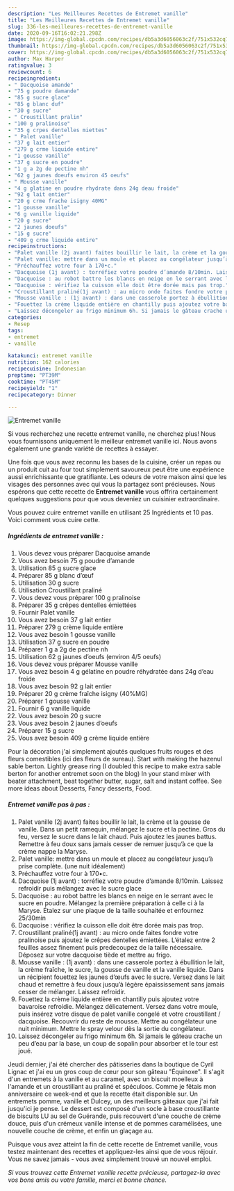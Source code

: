 ```yaml
---
description: "Les Meilleures Recettes de Entremet vanille"
title: "Les Meilleures Recettes de Entremet vanille"
slug: 336-les-meilleures-recettes-de-entremet-vanille
date: 2020-09-16T16:02:21.298Z
image: https://img-global.cpcdn.com/recipes/db5a3d6056063c2f/751x532cq70/entremet-vanille-photo-principale-de-la-recette.jpg
thumbnail: https://img-global.cpcdn.com/recipes/db5a3d6056063c2f/751x532cq70/entremet-vanille-photo-principale-de-la-recette.jpg
cover: https://img-global.cpcdn.com/recipes/db5a3d6056063c2f/751x532cq70/entremet-vanille-photo-principale-de-la-recette.jpg
author: Max Harper
ratingvalue: 3
reviewcount: 6
recipeingredient:
- " Dacquoise amande"
- "75 g poudre damande"
- "85 g sucre glace"
- "85 g blanc duf"
- "30 g sucre"
- " Croustillant pralin"
- "100 g pralinoise"
- "35 g crpes dentelles miettes"
- " Palet vanille"
- "37 g lait entier"
- "279 g crme liquide entire"
- "1 gousse vanille"
- "37 g sucre en poudre"
- "1 g a 2g de pectine nh"
- "62 g jaunes doeufs environ 45 oeufs"
- " Mousse vanille"
- "4 g glatine en poudre rhydrate dans 24g deau froide"
- "92 g lait entier"
- "20 g crme frache isigny 40MG"
- "1 gousse vanille"
- "6 g vanille liquide"
- "20 g sucre"
- "2 jaunes doeufs"
- "15 g sucre"
- "409 g crme liquide entire"
recipeinstructions:
- "Palet vanille (2j avant) faites bouillir le lait, la crème et la gousse de vanille. Dans un petit ramequin, mélangez le sucre et la pectine. Gros du feu, versez le sucre dans le lait chaud. Puis ajoutez les jaunes battus. Remettre à feu doux sans jamais cesser de remuer jusqu’à ce que la crème nappe la Maryse."
- "Palet vanille: mettre dans un moule et placez au congélateur jusqu’à prise complète. (une nuit idéalement)"
- "Préchauffez votre four à 170•c."
- "Dacquoise (1j avant) : torréfiez votre poudre d’amande 8/10min. Laissez refroidir puis mélangez avec le sucre glace"
- "Dacquoise : au robot battre les blancs en neige en le serrant avec le sucre en poudre. Mélangez la première préparation à celle ci à la Maryse. Étalez sur une plaque de la taille souhaitée et enfournez 25/30min"
- "Dacquoise : vérifiez la cuisson elle doit être dorée mais pas trop."
- "Croustillant praliné(1j avant) : au micro onde faites fondre votre pralinoise puis ajoutez le crêpes dentelles émiettées. L’étalez entre 2 feuilles assez finement puis predecoupez de la taille nécessaire. Déposez sur votre dacquoise tiède et mettre au frigo."
- "Mousse vanille : (1j avant) : dans une casserole portez à ébullition le lait, la crème fraîche, le sucre, la gousse de vanille et la vanille liquide. Dans un récipient fouettez les jaunes d’œufs avec le sucre. Versez dans le lait chaud et remettre à feu doux jusqu’à légère épaississement sans jamais cesser de mélanger. Laissez refroidir."
- "Fouettez la crème liquide entière en chantilly puis ajoutez votre bavaroise refroidie. Mélangez délicatement. Versez dans votre moule, puis insérez votre disque de palet vanille congelé et votre croustillant / dacquoise. Recouvrir du reste de mousse. Mettre au congélateur une nuit minimum. Mettre le spray velour dès la sortie du congélateur."
- "Laissez décongeler au frigo minimum 6h. Si jamais le gâteau crache un peu d’eau par la base, un coup de sopalin pour absorber et le tour est joué."
categories:
- Resep
tags:
- entremet
- vanille

katakunci: entremet vanille 
nutrition: 162 calories
recipecuisine: Indonesian
preptime: "PT39M"
cooktime: "PT45M"
recipeyield: "1"
recipecategory: Dinner

---
```



![Entremet vanille](https://img-global.cpcdn.com/recipes/db5a3d6056063c2f/751x532cq70/entremet-vanille-photo-principale-de-la-recette.jpg)

Si vous recherchez une recette entremet vanille, ne cherchez plus! Nous vous fournissons uniquement le meilleur entremet vanille ici. Nous avons également une grande variété de recettes à essayer.

Une fois que vous avez reconnu les bases de la cuisine, créer un repas ou un produit cuit au four tout simplement savoureux peut être une expérience aussi enrichissante que gratifiante. Les odeurs de votre maison ainsi que les visages des personnes avec qui vous la partagez sont précieuses. Nous espérons que cette recette de <strong> Entremet vanille </strong> vous offrira certainement quelques suggestions pour que vous deveniez un cuisinier extraordinaire.

<!--inarticleads1-->

Vous pouvez cuire entremet vanille en utilisant 25 Ingrédients et 10 pas. Voici comment vous cuire cette.

##### Ingrédients de entremet vanille :

1. Vous devez vous préparer  Dacquoise amande
1. Vous avez besoin 75 g poudre d’amande
1. Utilisation 85 g sucre glace
1. Préparer 85 g blanc d’œuf
1. Utilisation 30 g sucre
1. Utilisation  Croustillant praliné
1. Vous devez vous préparer 100 g pralinoise
1. Préparer 35 g crêpes dentelles émiettées
1. Fournir  Palet vanille
1. Vous avez besoin 37 g lait entier
1. Préparer 279 g crème liquide entière
1. Vous avez besoin 1 gousse vanille
1. Utilisation 37 g sucre en poudre
1. Préparer 1 g a 2g de pectine nh
1. Utilisation 62 g jaunes d’oeufs (environ 4/5 oeufs)
1. Vous devez vous préparer  Mousse vanille
1. Vous avez besoin 4 g gélatine en poudre réhydratée dans 24g d’eau froide
1. Vous avez besoin 92 g lait entier
1. Préparer 20 g crème fraîche isigny (40%MG)
1. Préparer 1 gousse vanille
1. Fournir 6 g vanille liquide
1. Vous avez besoin 20 g sucre
1. Vous avez besoin 2 jaunes d’oeufs
1. Préparer 15 g sucre
1. Vous avez besoin 409 g crème liquide entière


Pour la décoration j&#39;ai simplement ajoutés quelques fruits rouges et des fleurs comestibles (ici des fleurs de sureau). Start with making the hazenul sable berton. Lightly grease ring (I doubled this recipe to make extra sable berton for another entremet soon on the blog) In your stand mixer with beater attachment, beat together butter, sugar, salt and instant coffee. See more ideas about Desserts, Fancy desserts, Food. 

<!--inarticleads2-->

##### Entremet vanille pas à pas :

1. Palet vanille (2j avant) faites bouillir le lait, la crème et la gousse de vanille. Dans un petit ramequin, mélangez le sucre et la pectine. Gros du feu, versez le sucre dans le lait chaud. Puis ajoutez les jaunes battus. Remettre à feu doux sans jamais cesser de remuer jusqu’à ce que la crème nappe la Maryse.
1. Palet vanille: mettre dans un moule et placez au congélateur jusqu’à prise complète. (une nuit idéalement)
1. Préchauffez votre four à 170•c.
1. Dacquoise (1j avant) : torréfiez votre poudre d’amande 8/10min. Laissez refroidir puis mélangez avec le sucre glace
1. Dacquoise : au robot battre les blancs en neige en le serrant avec le sucre en poudre. Mélangez la première préparation à celle ci à la Maryse. Étalez sur une plaque de la taille souhaitée et enfournez 25/30min
1. Dacquoise : vérifiez la cuisson elle doit être dorée mais pas trop.
1. Croustillant praliné(1j avant) : au micro onde faites fondre votre pralinoise puis ajoutez le crêpes dentelles émiettées. L’étalez entre 2 feuilles assez finement puis predecoupez de la taille nécessaire. Déposez sur votre dacquoise tiède et mettre au frigo.
1. Mousse vanille : (1j avant) : dans une casserole portez à ébullition le lait, la crème fraîche, le sucre, la gousse de vanille et la vanille liquide. Dans un récipient fouettez les jaunes d’œufs avec le sucre. Versez dans le lait chaud et remettre à feu doux jusqu’à légère épaississement sans jamais cesser de mélanger. Laissez refroidir.
1. Fouettez la crème liquide entière en chantilly puis ajoutez votre bavaroise refroidie. Mélangez délicatement. Versez dans votre moule, puis insérez votre disque de palet vanille congelé et votre croustillant / dacquoise. Recouvrir du reste de mousse. Mettre au congélateur une nuit minimum. Mettre le spray velour dès la sortie du congélateur.
1. Laissez décongeler au frigo minimum 6h. Si jamais le gâteau crache un peu d’eau par la base, un coup de sopalin pour absorber et le tour est joué.


Jeudi dernier, j&#39;ai été chercher des pâtisseries dans la boutique de Cyril Lignac et j&#39;ai eu un gros coup de cœur pour son gâteau &#34;Équinoxe&#34;. Il s&#39;agit d&#39;un entremets à la vanille et au caramel, avec un biscuit moelleux à l&#39;amande et un croustillant au praliné et spéculoos. Comme je fêtais mon anniversaire ce week-end et que la recette était disponible sur. Un entremets pomme, vanille et Dulcey, un des meilleurs gâteaux que j&#39;ai fait jusqu&#39;ici je pense. Le dessert est composé d&#39;un socle à base croustillante de biscuits LU au sel de Guérande, puis recouvert d&#39;une couche de crème douce, puis d&#39;un crémeux vanille intense et de pommes caramélisées, une nouvelle couche de crème, et enfin un glaçage au. 

<!--inarticleads1-->

<p>
Puisque vous avez atteint la fin de cette recette de Entremet vanille, vous testez maintenant des recettes et appliquez-les ainsi que de vous réjouir. Vous ne savez jamais - vous avez simplement trouvé un nouvel emploi.
</p>

<p>
<i>Si vous trouvez cette Entremet vanille recette précieuse, partagez-la avec vos bons amis ou votre famille, merci et bonne chance.</i>
</p>
